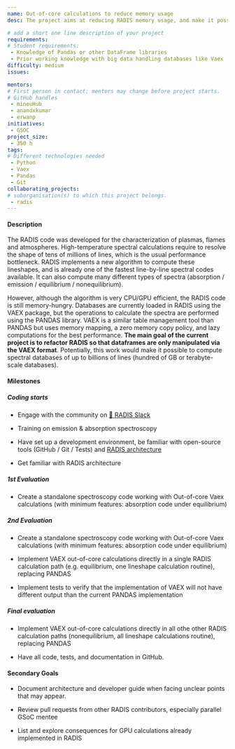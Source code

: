 ```yaml
---
name: Out-of-core calculations to reduce memory usage
desc: The project aims at reducing RADIS memory usage, and make it possible to compute very-large spectral databases of tens of gigabytes that do not fit in RAM memory.

# add a short one line description of your project
requirements:
# Student requirements:
 - Knowledge of Pandas or other DataFrame libraries
 - Prior working knowledge with big data handling databases like Vaex 
difficulty: medium
issues:

mentors:
# First person in contact; mentors may change before project starts.
# GitHub handles
 - minouHub
 - anandxkumar
 - erwanp
initiatives:
 - GSOC
project_size:
 - 350 h
tags:
# Different technologies needed
 - Python
 - Vaex
 - Pandas
 - Git
collaborating_projects:
# suborganisation(s) to which this project belongs.
 - radis
---
```



#### Description

The RADIS code was developed for the characterization of plasmas, flames and atmospheres. High-temperature spectral calculations require to resolve the shape of tens of millions of lines, which is the usual performance bottleneck. RADIS implements a new algorithm to compute these lineshapes, and is already one of the fastest line-by-line spectral codes available. It can also compute many different types of spectra (absorption / emission / equilibrium / nonequilibrium). 

However, although the algorithm is very CPU/GPU efficient, the RADIS code is still memory-hungry. Databases are currently loaded in RADIS using the VAEX package, but the operations to calculate the spectra are performed using the PANDAS library.  VAEX is a similar table management tool than PANDAS but uses memory mapping, a zero memory copy policy, and lazy computations for the best performance. **The main goal of the current project is to refactor RADIS so that dataframes are only manipulated via the VAEX format**. Potentially, this work would make it possible to compute spectral databases of up to billions of lines (hundred of GB or terabyte-scale databases). 


#### Milestones

##### Coding starts

* Engage with the community on [💬 RADIS Slack](https://github.com/radis/slack-invite)

* Training on emission & absorption spectroscopy

* Have set up a development environment, be familiar with open-source tools (GitHub / Git / Tests) and [RADIS architecture](https://radis.readthedocs.io/en/latest/dev/developer.html#architecture)

* Get familiar with RADIS architecture

##### 1st Evaluation

* Create a standalone spectroscopy code working with Out-of-core Vaex calculations (with minimum features: absorption code under equilibrium)

##### 2nd Evaluation

* Create a standalone spectroscopy code working with Out-of-core Vaex calculations (with minimum features: absorption code under equilibrium)

* Implement VAEX out-of-core calculations directly in a single RADIS calculation path (e.g. equilibrium, one lineshape calculation routine), replacing PANDAS  

* Implement tests to verify that the implementation of VAEX will not have different output than the current PANDAS implementation 

##### Final evaluation

* Implement VAEX out-of-core calculations directly in all othe other RADIS calculation paths (nonequilibrium, all lineshape calculations routine), replacing PANDAS  

* Have all code, tests, and documentation in GitHub.


#### Secondary Goals

* Document architecture and developer guide when facing unclear points that may appear.

* Review pull requests from other RADIS contributors, especially parallel GSoC mentee

* List and explore consequences for GPU calculations already implemented in RADIS


